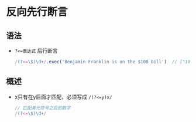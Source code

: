 # 反向先行断言

## 语法

+ `?<=表达式` 后行断言

  ```js
  /(?<=\$)\d+/.exec('Benjamin Franklin is on the $100 bill')  // ["100"]
  ```

## 概述

+ x只有在y后面才匹配，必须写成 `/(?<=y)x/`

    ```js
    // 匹配美元符号之后的数字
    /(?<=\$)\d+/
    ```

